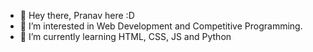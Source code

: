 - 👋 Hey there, Pranav here :D
- 👀 I’m interested in Web Development and Competitive Programming. 
- 🌱 I’m currently learning HTML, CSS, JS and Python

<!---
lilithfactor/lilithfactor is a ✨ special ✨ repository because its `README.md` (this file) appears on your GitHub profile.
You can click the Preview link to take a look at your changes.
--->
